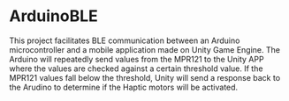 # ArduinoBLE

This project facilitates BLE communication between an Arduino microcontroller and a mobile application made on Unity Game Engine. The Arduino will repeatedly send values from the MPR121 to the Unity APP where the values are checked against a certain threshold value. If the MPR121 values fall below the threshold, Unity will send a response back to the Arudino to determine if the Haptic motors will be activated.
